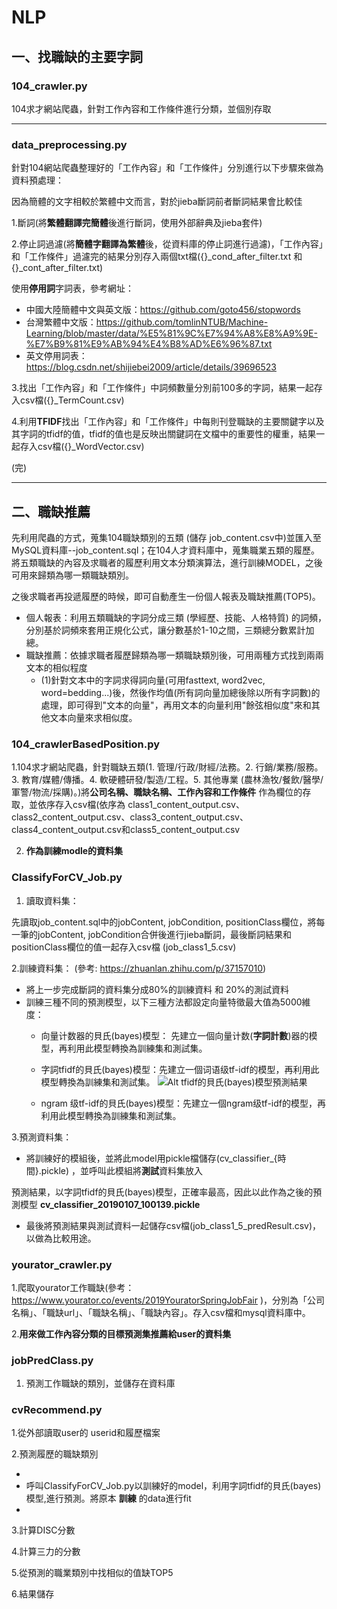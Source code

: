 # NLP


## 一、找職缺的主要字詞

### 104_crawler.py 

104求才網站爬蟲，針對工作內容和工作條件進行分類，並個別存取

----------------------------------------------------------------------------

### data_preprocessing.py

針對104網站爬蟲整理好的「工作內容」和「工作條件」分別進行以下步驟來做為資料預處理：

因為簡體的文字相較於繁體中文而言，對於jieba斷詞前者斷詞結果會比較佳

1.斷詞(將**繁體翻譯完簡體**後進行斷詞，使用外部辭典及jieba套件)

2.停止詞過濾(將**簡體字翻譯為繁體**後，從資料庫的停止詞進行過濾)，「工作內容」和「工作條件」過濾完的結果分別存入兩個txt檔({}_cond_after_filter.txt 和{}_cont_after_filter.txt)

使用**停用詞**字詞表，參考網址：
+ 中國大陸簡體中文與英文版：https://github.com/goto456/stopwords
+ 台灣繁體中文版：https://github.com/tomlinNTUB/Machine-Learning/blob/master/data/%E5%81%9C%E7%94%A8%E8%A9%9E-%E7%B9%81%E9%AB%94%E4%B8%AD%E6%96%87.txt
+ 英文停用詞表：https://blog.csdn.net/shijiebei2009/article/details/39696523

3.找出「工作內容」和「工作條件」中詞頻數量分別前100多的字詞，結果一起存入csv檔({}_TermCount.csv)

4.利用**TFIDF**找出「工作內容」和「工作條件」中每則刊登職缺的主要關鍵字以及其字詞的tfidf的值，tfidf的值也是反映出關鍵詞在文檔中的重要性的權重，結果一起存入csv檔({}_WordVector.csv)

(完)

--------------------------------------------------------------------------------------------------------------------------


## 二、職缺推薦

先利用爬蟲的方式，蒐集104職缺類別的五類 (儲存 job_content.csv中)並匯入至MySQL資料庫--job_content.sql；在104人才資料庫中，蒐集職業五類的履歷。將五類職缺的內容及求職者的履歷利用文本分類演算法，進行訓練MODEL，之後可用來歸類為哪一類職缺類別。

之後求職者再投遞履歷的時候，即可自動產生一份個人報表及職缺推薦(TOP5)。

+ 個人報表：利用五類職缺的字詞分成三類 (學經歷、技能、人格特質) 的詞頻，分別基於詞頻來套用正規化公式，讓分數基於1-10之間，三類總分數累計加總。
+ 職缺推薦：依據求職者履歷歸類為哪一類職缺類別後，可用兩種方式找到兩兩文本的相似程度
  + (1)針對文本中的字詞求得詞向量(可用fasttext, word2vec, word=bedding...)後，然後作均值(所有詞向量加總後除以所有字詞數)的處理，即可得到"文本的向量"，再用文本的向量利用"餘弦相似度"來和其他文本向量來求相似度。


### 104_crawlerBasedPosition.py

1.104求才網站爬蟲，針對職缺五類(1.	管理/行政/財經/法務。2.	行銷/業務/服務。3.	教育/媒體/傳播。4.	軟硬體研發/製造/工程。5.	其他專業 (農林漁牧/餐飲/醫學/軍警/物流/採購)。)將**公司名稱、職缺名稱、工作內容和工作條件** 作為欄位的存取，並依序存入csv檔(依序為 class1_content_output.csv、class2_content_output.csv、class3_content_output.csv、class4_content_output.csv和class5_content_output.csv

2. **作為訓練modle的資料集** 

### ClassifyForCV_Job.py 
1. 讀取資料集：

先讀取job_content.sql中的jobContent, jobCondition, positionClass欄位，將每一筆的jobContent, jobCondition合併後進行jieba斷詞，最後斷詞結果和positionClass欄位的值一起存入csv檔 (job_class1_5.csv)
 
2.訓練資料集： (參考: https://zhuanlan.zhihu.com/p/37157010)

+ 將上一步完成斷詞的資料集分成80%的訓練資料 和 20%的測試資料
+ 訓練三種不同的預測模型，以下三種方法都設定向量特徵最大值為5000維度：
  + 向量计数器的貝氏(bayes)模型： 先建立一個向量计数(**字詞計數**)器的模型，再利用此模型轉換為訓練集和測試集。
  + 字詞tfidf的貝氏(bayes)模型：先建立一個词语级tf-idf的模型，再利用此模型轉換為訓練集和測試集。
  ![Alt tfidf的貝氏(bayes)模型預測結果](http://35.160.71.183/eduai_jobot/module/NLP/result_pic/tfidf_nb_pred.png)
  
  + ngram 级tf-idf的貝氏(bayes)模型：先建立一個ngram级tf-idf的模型，再利用此模型轉換為訓練集和測試集。

3.預測資料集：

+ 將訓練好的模組後，並將此model用pickle檔儲存(cv_classifier_{時間}.pickle) ，並呼叫此模組將**測試**資料集放入

預測結果，以字詞tfidf的貝氏(bayes)模型，正確率最高，因此以此作為之後的預測模型 **cv_classifier_20190107_100139.pickle**

+ 最後將預測結果與測試資料一起儲存csv檔(job_class1_5_predResult.csv)，以做為比較用途。

### yourator_crawler.py

1.爬取yourator工作職缺(參考： https://www.yourator.co/events/2019YouratorSpringJobFair )，分別為「公司名稱」、「職缺url」、「職缺名稱」、「職缺內容」。存入csv檔和mysql資料庫中。

2.**用來做工作內容分類的目標預測集推薦給user的資料集**


### jobPredClass.py

1. 預測工作職缺的類別，並儲存在資料庫

### cvRecommend.py

1.從外部讀取user的 userid和履歷檔案

2.預測履歷的職缺類別

+ 
+ 呼叫ClassifyForCV_Job.py以訓練好的model，利用字詞tfidf的貝氏(bayes)模型,進行預測。將原本 **訓練** 的data進行fit
+ 

3.計算DISC分數

4.計算三力的分數

5.從預測的職業類別中找相似的值缺TOP5

6.結果儲存


